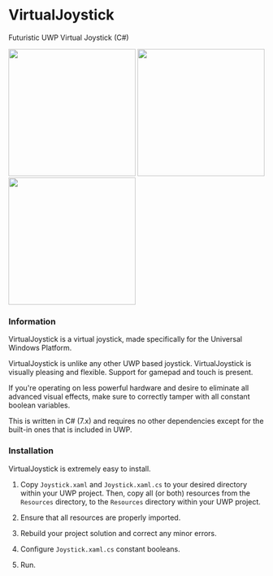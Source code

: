 # VirtualJoystick

Futuristic UWP Virtual Joystick (C#)

<div style="display: inline-block">
  <img src="https://i.imgur.com/Fdm91qe.png" width="250" />
  <img src="https://i.imgur.com/NEzdGQ8.png" width="250" />
  <img src="https://i.imgur.com/I7itc0T.png" width="250" />
</div>

### Information
VirtualJoystick is a virtual joystick, made 
specifically for the Universal Windows Platform.

VirtualJoystick is unlike any other UWP based joystick. VirtualJoystick
is visually pleasing and flexible. Support for gamepad and touch is present.

If you're operating on less powerful hardware and desire to eliminate
all advanced visual effects, make sure to correctly tamper with all
constant boolean variables.

This is written in C# (7.x) and requires no other dependencies
except for the built-in ones that is included in UWP.

### Installation
VirtualJoystick is extremely easy to install.

1. Copy ```Joystick.xaml``` and ```Joystick.xaml.cs``` 
to your desired directory within your UWP project. 
Then, copy all (or both) resources from the ```Resources``` 
directory, to the ```Resources``` directory within your UWP project.

2. Ensure that all resources are properly imported.

3. Rebuild your project solution and correct any minor errors.

4. Configure ```Joystick.xaml.cs``` constant booleans.

5. Run.
